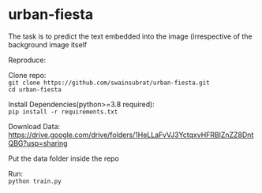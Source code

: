 # urban-fiesta
The task is to predict the text embedded into the image (irrespective of the background image itself

Reproduce:

Clone repo: \
`git clone https://github.com/swainsubrat/urban-fiesta.git` \
`cd urban-fiesta`

Install Dependencies(python>=3.8 required): \
`pip install -r requirements.txt`

Download Data: \
https://drive.google.com/drive/folders/1HeLLaFvVJ3YctqxvHFRBlZnZZ8DntQBG?usp=sharing

Put the data folder inside the repo

Run:\
`python train.py`